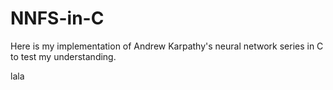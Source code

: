 # NNFS-in-C
Here is my implementation of Andrew Karpathy's neural network series in C to test my understanding.


lala
